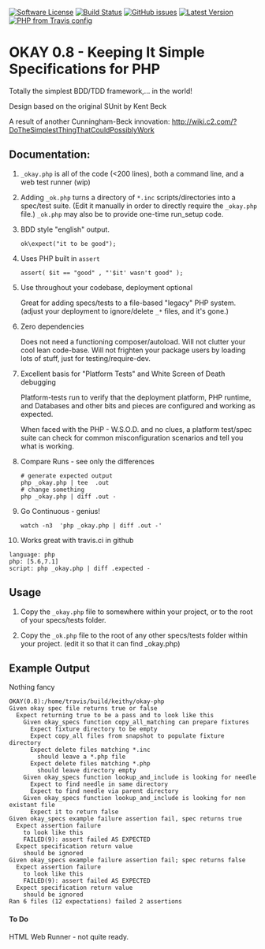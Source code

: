 [![Software License](https://img.shields.io/badge/license-MIT-brightgreen.svg?style=flat-square)](LICENSE.md)
[![Build Status](https://travis-ci.org/keithy/okay-php.svg?branch=master)](https://travis-ci.org/keithy/okay-php)
[![GitHub issues](https://img.shields.io/github/issues/keithy/okay-php.svg)](https://github.com/keithy/okay-php/issues)
[![Latest Version](https://img.shields.io/github/release/keithy/okay-php.svg)](https://github.com/keithy/okay-php/releases)
[![PHP from Travis config](https://img.shields.io/travis/php-v/keithy/okay-php.svg?style=flat-square)](https://travis-ci.org/keithy/okay-php)

# OKAY 0.8 -  Keeping It Simple Specifications for PHP
 
Totally the simplest BDD/TDD framework,... in the world!
 
Design based on the original SUnit by Kent Beck
  
A result of another Cunningham-Beck innovation:
http://wiki.c2.com/?DoTheSimplestThingThatCouldPossiblyWork
  
## Documentation:
   
1. `_okay.php` is all of the code (<200 lines), both a command line, and a web test runner (wip)

2. Adding `_ok.php` turns a directory of `*.inc` scripts/directories into a spec/test suite.
   (Edit it manually in order to directly require the `_okay.php` file.) `_ok.php` may also be to
   provide one-time run_setup code.

3. BDD style "english" output.
    ```
    ok\expect("it to be good");
    ``` 
4. Uses PHP built in `assert`
    ```
    assert( $it == "good" , "'$it' wasn't good" );
    ```

5. Use throughout your codebase, deployment optional

   Great for adding specs/tests to a file-based "legacy" PHP system.
   (adjust your deployment to ignore/delete `_*` files, and it's gone.)
  
6. Zero dependencies

    Does not need a functioning composer/autoload. Will not clutter your cool lean code-base.
    Will not frighten your package users by loading lots of stuff, just for testing/require-dev.

7. Excellent basis for "Platform Tests" and White Screen of Death debugging

    Platform-tests run to verify that the deployment platform, PHP runtime, and Databases and
    other bits and pieces are configured and working as expected.
 
    When faced with the PHP - W.S.O.D. and no clues, a platform test/spec suite can check for common
    misconfiguration scenarios and tell you what is working. 
 
8. Compare Runs - see only the differences

    ```
    # generate expected output
    php _okay.php | tee  .out
    # change something
    php _okay.php | diff .out -
    ```

9. Go Continuous - genius!

    ```
    watch -n3  'php _okay.php | diff .out -' 
    ```
10. Works great with travis.ci in github
 ```
 language: php
 php: [5.6,7.1]
 script: php _okay.php | diff .expected -
 ```
## Usage

1. Copy the `_okay.php` file to somewhere within your project, or to the root of your specs/tests folder.

2. Copy the `_ok.php` file to the root of any other specs/tests folder within your project.
   (edit it so that it can find _okay.php)

## Example Output
Nothing fancy

```
OKAY(0.8):/home/travis/build/keithy/okay-php
Given okay spec file returns true or false
  Expect returning true to be a pass and to look like this
    Given okay_specs function copy_all_matching can prepare fixtures
      Expect fixture directory to be empty
      Expect copy_all files from snapshot to populate fixture directory
      Expect delete files matching *.inc
        should leave a *.php file 
      Expect delete files matching *.php
        should leave directory empty
    Given okay_specs function lookup_and_include is looking for needle
      Expect to find needle in same directory
      Expect to find needle via parent directory
    Given okay_specs function lookup_and_include is looking for non existant file
      Expect it to return false
Given okay_specs example failure assertion fail, spec returns true
  Expect assertion failure
    to look like this
    FAILED(9): assert failed AS EXPECTED
  Expect specification return value
    should be ignored
Given okay_specs example failure assertion fail; spec returns false
  Expect assertion failure
    to look like this
    FAILED(9): assert failed AS EXPECTED
  Expect specification return value
    should be ignored
Ran 6 files (12 expectations) failed 2 assertions
```

#### To Do

HTML Web Runner - not quite ready.
